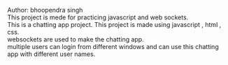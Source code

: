 Author: bhoopendra singh
<br>
This project is mede for practicing javascript and web sockets.
<br>
This is a chatting app project. This project is made using javascript , html , css.
<br>
websockets are used to make the chatting app.
<br>
multiple users can login from different windows and can use this chatting app with different user names.
